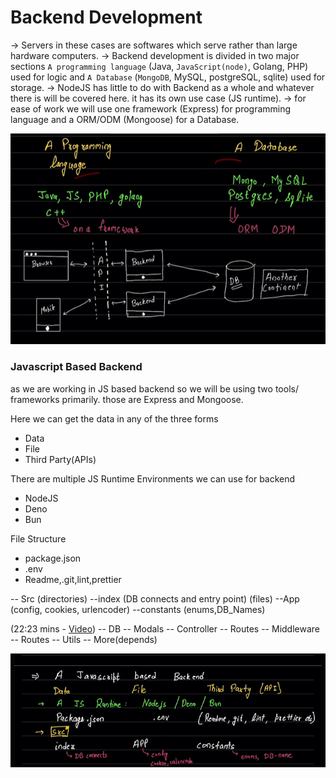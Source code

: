 # Backend Development

-> Servers in these cases are softwares which serve rather than large hardware computers.
-> Backend development is divided in two major sections `A programming language` (Java, `JavaScript(node)`, Golang, PHP) used for logic and `A Database` (`MongoDB`, MySQL, postgreSQL, sqlite) used for storage. 
-> NodeJS has little to do with Backend as a whole and whatever there is will be covered here. it has its own use case (JS runtime).
-> for ease of work we will use one framework (Express) for programming language and a ORM/ODM (Mongoose) for a Database.

![illustrated](image.png)

### Javascript Based Backend
as we are working in JS based backend so we will be using two tools/ frameworks primarily. those are Express and Mongoose. 

Here we can get the data in any of the three forms
* Data
* File
* Third Party(APIs)
  
There are multiple JS Runtime Environments we can use for backend
* NodeJS
* Deno
* Bun

File Structure
* package.json
* .env
* Readme,.git,lint,prettier

-- Src (directories)
    --index (DB connects and entry point) (files)
    --App (config, cookies, urlencoder)
    --constants (enums,DB_Names)

(22:23 mins - [Video](https://www.youtube.com/watch?v=7fjOw8ApZ1I))
-- DB
-- Modals
-- Controller
-- Routes
-- Middleware
-- Routes
-- Utils
-- More(depends)

![ill_2](image-1.png)

